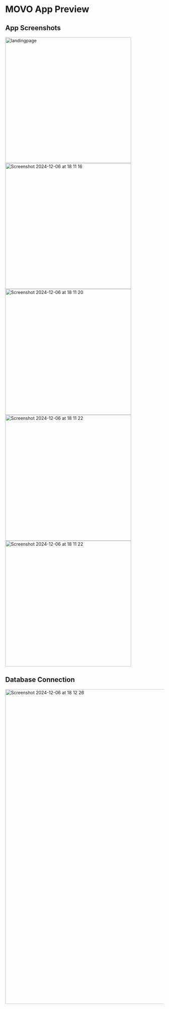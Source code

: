 # MOVO App Preview

## App Screenshots
<img src="https://github.com/user-attachments/assets/85971284-0a6b-4485-98d0-bcfdb8b89b2c" alt="landingpage" height="400">
<img height="400" alt="Screenshot 2024-12-06 at 18 11 16" src="https://github.com/user-attachments/assets/5aa00fea-2b06-4bf0-9ebc-8fd250f01cd2">
<img height="400" alt="Screenshot 2024-12-06 at 18 11 20" src="https://github.com/user-attachments/assets/9bbf2eaa-3029-4d72-8713-c0e7a242465c">
<img height="400" alt="Screenshot 2024-12-06 at 18 11 22" src="https://github.com/user-attachments/assets/d77214c3-08c4-49bd-be44-6dfe8d931b21">
<img height="400" alt="Screenshot 2024-12-06 at 18 11 22" src="https://github.com/user-attachments/assets/2db4041a-0a21-4ca0-a0ce-1d5125ed7fc0">

## Database Connection
<img width="1000" alt="Screenshot 2024-12-06 at 18 12 26" src="https://github.com/user-attachments/assets/b7ff973c-e9e7-451e-aeb1-c6d4bb6cc642">

